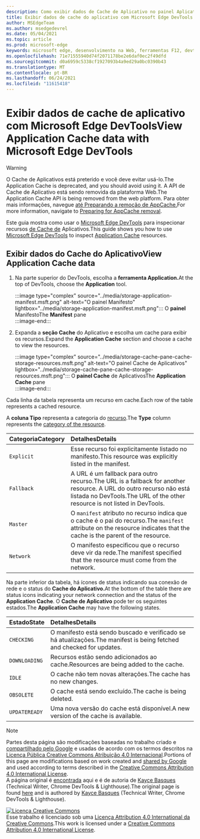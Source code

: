 ```yaml
---
description: Como exibir dados de Cache de Aplicativo no painel Aplicativo do Microsoft Edge DevTools.
title: Exibir dados de cache do aplicativo com Microsoft Edge DevTools
author: MSEdgeTeam
ms.author: msedgedevrel
ms.date: 05/04/2021
ms.topic: article
ms.prod: microsoft-edge
keywords: microsoft edge, desenvolvimento na Web, ferramentas F12, devtools
ms.openlocfilehash: 71e71555940d74f2071178be2e6daf0ec2f49dfd
ms.sourcegitcommit: d0a6959c5338cf1927093b4a9ed29a0bc0390b43
ms.translationtype: MT
ms.contentlocale: pt-BR
ms.lasthandoff: 06/24/2021
ms.locfileid: "11615418"
---
```

<!-- Copyright Kayce Basques 

   Licensed under the Apache License, Version 2.0 (the "License");
   you may not use this file except in compliance with the License.
   You may obtain a copy of the License at

       https://www.apache.org/licenses/LICENSE-2.0

   Unless required by applicable law or agreed to in writing, software
   distributed under the License is distributed on an "AS IS" BASIS,
   WITHOUT WARRANTIES OR CONDITIONS OF ANY KIND, either express or implied.
   See the License for the specific language governing permissions and
   limitations under the License.  -->  
# <a name="view-application-cache-data-with-microsoft-edge-devtools"></a><span data-ttu-id="3c0ab-104">Exibir dados de cache de aplicativo com Microsoft Edge DevTools</span><span class="sxs-lookup"><span data-stu-id="3c0ab-104">View Application Cache data with Microsoft Edge DevTools</span></span>  

> [!WARNING]
> <span data-ttu-id="3c0ab-105">O Cache de Aplicativos está preterido e você deve evitar usá-lo.</span><span class="sxs-lookup"><span data-stu-id="3c0ab-105">The Application Cache is deprecated, and you should avoid using it.</span></span>  <span data-ttu-id="3c0ab-106">A API de Cache de Aplicativo está sendo removida da plataforma Web.</span><span class="sxs-lookup"><span data-stu-id="3c0ab-106">The Application Cache API is being removed from the web platform.</span></span>  <span data-ttu-id="3c0ab-107">Para obter mais informações, navegue [até Preparando a remoção de AppCache.][WebDevAppcacheRemoval]</span><span class="sxs-lookup"><span data-stu-id="3c0ab-107">For more information, navigate to [Preparing for AppCache removal][WebDevAppcacheRemoval].</span></span>

<span data-ttu-id="3c0ab-108">Este guia mostra como usar o [Microsoft Edge DevTools][MicrosoftEdgeDevTools] para inspecionar recursos [de Cache de][MDNWebAPIsWindowApplicationCache] Aplicativos.</span><span class="sxs-lookup"><span data-stu-id="3c0ab-108">This guide shows you how to use [Microsoft Edge DevTools][MicrosoftEdgeDevTools] to inspect [Application Cache][MDNWebAPIsWindowApplicationCache] resources.</span></span>  

## <a name="view-application-cache-data"></a><span data-ttu-id="3c0ab-109">Exibir dados do Cache do Aplicativo</span><span class="sxs-lookup"><span data-stu-id="3c0ab-109">View Application Cache data</span></span>  

1.  <span data-ttu-id="3c0ab-110">Na parte superior do DevTools, escolha a **ferramenta Application.**</span><span class="sxs-lookup"><span data-stu-id="3c0ab-110">At the top of DevTools, choose the **Application** tool.</span></span>  
    
    :::image type="complex" source="../media/storage-application-manifest.msft.png" alt-text="O painel Manifesto" lightbox="../media/storage-application-manifest.msft.png":::
       <span data-ttu-id="3c0ab-112">O **painel** Manifesto</span><span class="sxs-lookup"><span data-stu-id="3c0ab-112">The **Manifest** pane</span></span>  
    :::image-end:::  

1.  <span data-ttu-id="3c0ab-113">Expanda a **seção Cache** do Aplicativo e escolha um cache para exibir os recursos.</span><span class="sxs-lookup"><span data-stu-id="3c0ab-113">Expand the **Application Cache** section and choose a cache to view the resources.</span></span>  
    
    :::image type="complex" source="../media/storage-cache-pane-cache-storage-resources.msft.png" alt-text="O painel Cache de Aplicativos" lightbox="../media/storage-cache-pane-cache-storage-resources.msft.png":::
       <span data-ttu-id="3c0ab-115">O **painel Cache** de Aplicativos</span><span class="sxs-lookup"><span data-stu-id="3c0ab-115">The **Application Cache** pane</span></span>  
    :::image-end:::  

<span data-ttu-id="3c0ab-116">Cada linha da tabela representa um recurso em cache.</span><span class="sxs-lookup"><span data-stu-id="3c0ab-116">Each row of the table represents a cached resource.</span></span>  

<span data-ttu-id="3c0ab-117">A **coluna Tipo** representa a categoria do [recurso][MDNHTMLResourcesInAnApplicationCache].</span><span class="sxs-lookup"><span data-stu-id="3c0ab-117">The **Type** column represents the [category of the resource][MDNHTMLResourcesInAnApplicationCache].</span></span>  

| <span data-ttu-id="3c0ab-118">Categoria</span><span class="sxs-lookup"><span data-stu-id="3c0ab-118">Category</span></span> | <span data-ttu-id="3c0ab-119">Detalhes</span><span class="sxs-lookup"><span data-stu-id="3c0ab-119">Details</span></span> |  
|:--- |:--- |  
| `Explicit` | <span data-ttu-id="3c0ab-120">Esse recurso foi explicitamente listado no manifesto.</span><span class="sxs-lookup"><span data-stu-id="3c0ab-120">This resource was explicitly listed in the manifest.</span></span> |  
| `Fallback` | <span data-ttu-id="3c0ab-121">A URL é um fallback para outro recurso.</span><span class="sxs-lookup"><span data-stu-id="3c0ab-121">The URL is a fallback for another resource.</span></span>  <span data-ttu-id="3c0ab-122">A URL do outro recurso não está listada no DevTools.</span><span class="sxs-lookup"><span data-stu-id="3c0ab-122">The URL of the other resource is not listed in DevTools.</span></span> |  
| `Master` | <span data-ttu-id="3c0ab-123">O `manifest` atributo no recurso indica que o cache é o pai do recurso.</span><span class="sxs-lookup"><span data-stu-id="3c0ab-123">The `manifest` attribute on the resource indicates that the cache is the parent of the resource.</span></span> |  
| `Network` | <span data-ttu-id="3c0ab-124">O manifesto especificou que o recurso deve vir da rede.</span><span class="sxs-lookup"><span data-stu-id="3c0ab-124">The manifest specified that the resource must come from the network.</span></span> |  

<!--todo:  replace "Master" phrasing if possible.  -->  

<span data-ttu-id="3c0ab-125">Na parte inferior da tabela, há ícones de status indicando sua conexão de rede e o status do **Cache do Aplicativo.**</span><span class="sxs-lookup"><span data-stu-id="3c0ab-125">At the bottom of the table there are status icons indicating your network connection and the status of the **Application Cache**.</span></span>  <span data-ttu-id="3c0ab-126">O **Cache de Aplicativo** pode ter os seguintes estados.</span><span class="sxs-lookup"><span data-stu-id="3c0ab-126">The **Application Cache** may have the following states.</span></span>  

| <span data-ttu-id="3c0ab-127">Estado</span><span class="sxs-lookup"><span data-stu-id="3c0ab-127">State</span></span> | <span data-ttu-id="3c0ab-128">Detalhes</span><span class="sxs-lookup"><span data-stu-id="3c0ab-128">Details</span></span> |  
|:--- |:--- |  
| `CHECKING` | <span data-ttu-id="3c0ab-129">O manifesto está sendo buscado e verificado se há atualizações.</span><span class="sxs-lookup"><span data-stu-id="3c0ab-129">The manifest is being fetched and checked for updates.</span></span> |  
| `DOWNLOADING` | <span data-ttu-id="3c0ab-130">Recursos estão sendo adicionados ao cache.</span><span class="sxs-lookup"><span data-stu-id="3c0ab-130">Resources are being added to the cache.</span></span> |  
| `IDLE` | <span data-ttu-id="3c0ab-131">O cache não tem novas alterações.</span><span class="sxs-lookup"><span data-stu-id="3c0ab-131">The cache has no new changes.</span></span> |  
| `OBSOLETE` | <span data-ttu-id="3c0ab-132">O cache está sendo excluído.</span><span class="sxs-lookup"><span data-stu-id="3c0ab-132">The cache is being deleted.</span></span> |  
| `UPDATEREADY` |  <span data-ttu-id="3c0ab-133">Uma nova versão do cache está disponível.</span><span class="sxs-lookup"><span data-stu-id="3c0ab-133">A new version of the cache is available.</span></span> |  

<!-- links -->  
[MicrosoftEdgeDevTools]: ../../devtools-guide-chromium/index.md "Microsoft Edge (Chromium) ferramentas de desenvolvedor | Microsoft Docs"  
<!-- external links: -->
[MDNHTMLResourcesInAnApplicationCache]: https://developer.mozilla.org/docs/Web/HTML/Using_the_application_cache#Resources_in_an_application_cache "Recursos em um cache de aplicativo | MDN"  
[MDNWebAPIsWindowApplicationCache]: https://developer.mozilla.org/docs/Web/API/Window/applicationCache "Window.applicationCache - APIs da Web | MDN"  

[WebDevAppcacheRemoval]: https://web.dev/appcache-removal "Preparando-se para a remoção do AppCache | web.dev"  

> [!NOTE]
> <span data-ttu-id="3c0ab-138">Partes desta página são modificações baseadas no trabalho criado e [compartilhado pelo Google][GoogleSitePolicies] e usadas de acordo com os termos descritos na [Licença Pública Creative Commons Atribuição 4.0 Internacional][CCA4IL].</span><span class="sxs-lookup"><span data-stu-id="3c0ab-138">Portions of this page are modifications based on work created and [shared by Google][GoogleSitePolicies] and used according to terms described in the [Creative Commons Attribution 4.0 International License][CCA4IL].</span></span>  
> <span data-ttu-id="3c0ab-139">A página original é [encontrada](https://developers.google.com/web/tools/chrome-devtools/storage/applicationcache) aqui e é de autoria de [Kayce Basques][KayceBasques] \(Technical Writer, Chrome DevTools \& Lighthouse\).</span><span class="sxs-lookup"><span data-stu-id="3c0ab-139">The original page is found [here](https://developers.google.com/web/tools/chrome-devtools/storage/applicationcache) and is authored by [Kayce Basques][KayceBasques] \(Technical Writer, Chrome DevTools \& Lighthouse\).</span></span>  

[![Licença Creative Commons][CCby4Image]][CCA4IL]  
<span data-ttu-id="3c0ab-141">Esse trabalho é licenciado sob uma [Licença Attribution 4.0 International da Creative Commons][CCA4IL].</span><span class="sxs-lookup"><span data-stu-id="3c0ab-141">This work is licensed under a [Creative Commons Attribution 4.0 International License][CCA4IL].</span></span>  

[CCA4IL]: https://creativecommons.org/licenses/by/4.0  
[CCby4Image]: https://i.creativecommons.org/l/by/4.0/88x31.png  
[GoogleSitePolicies]: https://developers.google.com/terms/site-policies  
[KayceBasques]: https://developers.google.com/web/resources/contributors#kayce-basques  

